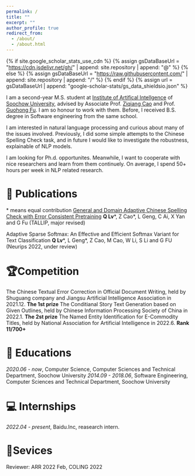 ```yaml
---
permalink: /
title: ""
excerpt: ""
author_profile: true
redirect_from: 
  - /about/
  - /about.html
---
```


{% if site.google_scholar_stats_use_cdn %}
{% assign gsDataBaseUrl = "https://cdn.jsdelivr.net/gh/" | append: site.repository | append: "@" %}
{% else %}
{% assign gsDataBaseUrl = "https://raw.githubusercontent.com/" | append: site.repository | append: "/" %}
{% endif %}
{% assign url = gsDataBaseUrl | append: "google-scholar-stats/gs_data_shieldsio.json" %}

<span class='anchor' id='about-me'></span>

I am a second-year M.S. student at [Institute of Artifical Intellgence](http://iai.suda.edu.cn/) of [Soochow University](https://www.suda.edu.cn/), advised by Associate Prof. [Ziqiang Cao](https://scholar.google.com/citations?user=06ITfcEAAAAJ&hl=zh-CN) and Prof. [Guohong Fu](https://www.semanticscholar.org/author/G.-Fu/2059275). I am so honour to work with them. Before, I received B.S. degree in Software engineering from the same school.

I am interested in natural language processing and curious about many of the issues involved. Previously, I did some simple attempts to the Chinese Spelling Check task, and in future I would like to investigate the robustness, explainable of NLP models.

I am looking for Ph.d. opportunites. Meanwhile, I want to cooperate with nice researchers and learn from them continuely.  On average, I spend 50+ hours per week in NLP related research.

# 📝 Publications 
\* means equal contribution
[General and Domain Adaptive Chinese Spelling Check with Error Consistent Pretraining](https://arxiv.org/abs/2203.10929)
**Q Lv**\*, Z Cao\*, L Geng, C Ai, X Yan and G Fu (TALLIP, major revised)

Adaptive Sparse Softmax: An Effective and Efficient Softmax Variant for Text Classification
**Q Lv**\*, L Geng\*, Z Cao, M Cao, W Li, S Li and G FU (Neurips 2022, under review)

# 🏆Competition
The Chinese Textual Error Correction in Official Document Writing, held by Shuguang company and Jiangsu Artificial Intelligence Association in 2021.12. **The 1st prize**
The Conditianal Story Text Generation based on Given Outlines, held by Chinese Information Processing Society of China in 2022.1. **The 2st prize**
The Named Entity Identification for E-Commodity Titles, held by National Association for Artificial Intelligence in 2022.6. **Rank 11/700+**

# 📖 Educations
*2020.06 - now*, Computer Science, Computer Sciences and Technical Department, Soochow University
*2014.09 - 2018.06*, Software Engineering, Computer Sciences and Technical Department, Soochow University

# 💻 Internships
*2022.04 - present*, Baidu.Inc, reasearch intern.

# 🎫Sevices
Reviewer: ARR 2022 Feb, COLING 2022